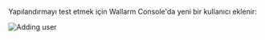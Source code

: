 Yapılandırmayı test etmek için Wallarm Console'da yeni bir kullanıcı eklenir:

![Adding user](../../../../images/user-guides/settings/integrations/webhook-examples/adding-user.png)